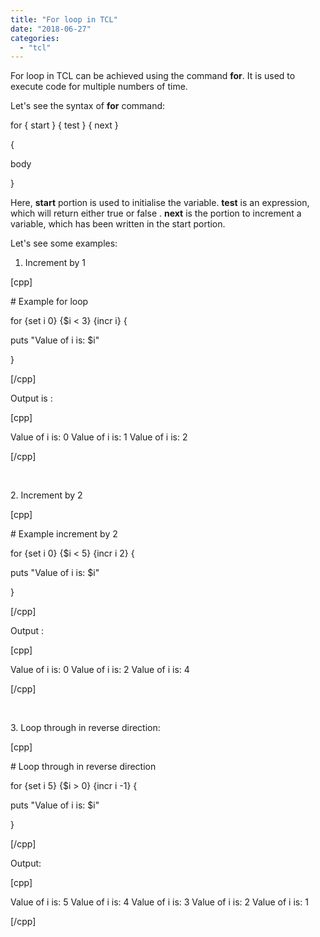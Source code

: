 ```yaml
---
title: "For loop in TCL"
date: "2018-06-27"
categories: 
  - "tcl"
---
```


For loop in TCL can be achieved using the command **for**. It is used to execute code for multiple numbers of time.

Let's see the syntax of **for** command:

for { start } { test } { next }

{

body

}

Here, **start** portion is used to initialise the variable. **test** is an expression, which will return either true or false . **next** is the portion to increment a variable, which has been written in the start portion.

Let's see some examples:

1. Increment by 1

\[cpp\]

\# Example for loop

for {set i 0} {$i < 3} {incr i} {

puts "Value of i is: $i"

}

\[/cpp\]

Output is :

\[cpp\]

Value of i is: 0 Value of i is: 1 Value of i is: 2

\[/cpp\]

 

2\. Increment by 2

\[cpp\]

\# Example increment by 2

for {set i 0} {$i < 5} {incr i 2} {

puts "Value of i is: $i"

}

\[/cpp\]

Output :

\[cpp\]

Value of i is: 0 Value of i is: 2 Value of i is: 4

\[/cpp\]

 

3\. Loop through in reverse direction:

\[cpp\]

\# Loop through in reverse direction

for {set i 5} {$i > 0} {incr i -1} {

puts "Value of i is: $i"

}

\[/cpp\]

Output:

\[cpp\]

Value of i is: 5 Value of i is: 4 Value of i is: 3 Value of i is: 2 Value of i is: 1

\[/cpp\]
